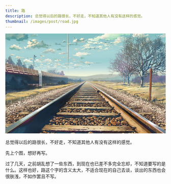 ```yaml
---
title: 路
description: 总觉得以后的路很长，不好走，不知道其他人有没有这样的感觉。
thumbnail: /images/post/road.jpg
---
```


<img class="mx-auto rounded-lg" src="/images/post/road.jpg" alt="road" title="road" />

总觉得以后的路很长，不好走，不知道其他人有没有这样的感觉。

先上个图，想好再写。

过了几天，之前胡乱想了一些东西，到现在也已差不多完全忘却，不知道要写的是什么。这样也好，路这个字的含义太大，不适合现在的自己去谈，谈出的东西也会很肤浅，不如作罢且不写。
